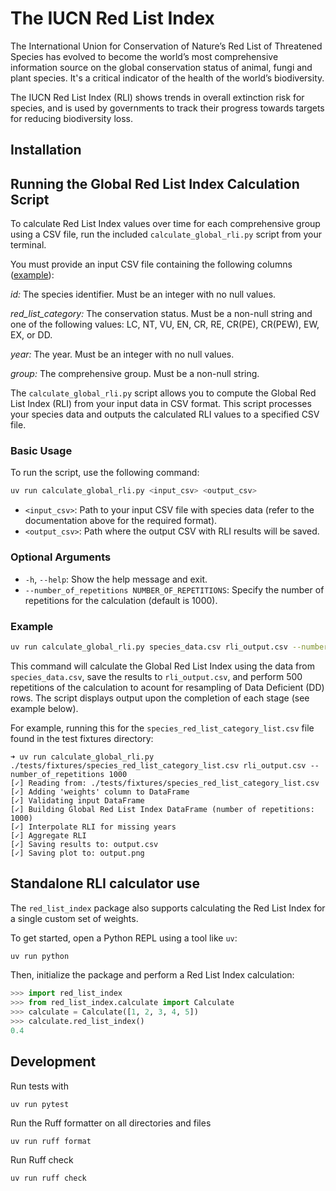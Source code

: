 # The IUCN Red List Index

The International Union for Conservation of Nature’s Red List of Threatened Species has evolved to become the world’s most comprehensive information source on the global conservation status of animal, fungi and plant species. It's a critical indicator of the health of the world’s biodiversity.

The IUCN Red List Index (RLI) shows trends in overall extinction risk for species, and is used by governments to track their progress towards targets for reducing biodiversity loss.

## Installation

## Running the Global Red List Index Calculation Script

To calculate Red List Index values over time for each comprehensive group using a CSV file, run the included `calculate_global_rli.py` script from your terminal. 

You must provide an input CSV file containing the following columns ([example](https://github.com/IUCN-UK/red-list-index/blob/main/tests/fixtures/species_red_list_category_list.csv)):

*id:* The species identifier. Must be an integer with no null values.

*red_list_category:* The conservation status. Must be a non-null string and one of the following values: LC, NT, VU, EN, CR, RE, CR(PE), CR(PEW), EW, EX, or DD.

*year:* The year. Must be an integer with no null values.

*group:* The comprehensive group. Must be a non-null string.


The `calculate_global_rli.py` script allows you to compute the Global Red List Index (RLI) from your input data in CSV format. This script processes your species data and outputs the calculated RLI values to a specified CSV file.

### Basic Usage

To run the script, use the following command:

```bash
uv run calculate_global_rli.py <input_csv> <output_csv>
```

- `<input_csv>`: Path to your input CSV file with species data (refer to the documentation above for the required format).
- `<output_csv>`: Path where the output CSV with RLI results will be saved.

### Optional Arguments

- `-h`, `--help`: Show the help message and exit.
- `--number_of_repetitions NUMBER_OF_REPETITIONS`: Specify the number of repetitions for the calculation (default is 1000).

### Example

```bash
uv run calculate_global_rli.py species_data.csv rli_output.csv --number_of_repetitions 500
```

This command will calculate the Global Red List Index using the data from `species_data.csv`, save the results to `rli_output.csv`, and perform 500 repetitions of the calculation to acount for resampling of Data Deficient (DD) rows.  The script displays output upon the completion of each stage (see example below).

For example, running this for the `species_red_list_category_list.csv` file found in the test fixtures directory:
```
➜ uv run calculate_global_rli.py ./tests/fixtures/species_red_list_category_list.csv rli_output.csv --number_of_repetitions 1000
[✓] Reading from: ./tests/fixtures/species_red_list_category_list.csv
[✓] Adding 'weights' column to DataFrame
[✓] Validating input DataFrame
[✓] Building Global Red List Index DataFrame (number of repetitions: 1000)          
[✓] Interpolate RLI for missing years
[✓] Aggregate RLI
[✓] Saving results to: output.csv
[✓] Saving plot to: output.png
```

## Standalone RLI calculator use

The `red_list_index` package also supports calculating the Red List Index for a single custom set of weights.

To get started, open a Python REPL using a tool like `uv`:

```bash
uv run python
```

Then, initialize the package and perform a Red List Index calculation:

```python
>>> import red_list_index
>>> from red_list_index.calculate import Calculate
>>> calculate = Calculate([1, 2, 3, 4, 5])
>>> calculate.red_list_index()
0.4
```

## Development

Run tests with 
```
uv run pytest
```

Run the Ruff formatter on all directories and files
```
uv run ruff format
```

Run Ruff check
```
uv run ruff check
```
